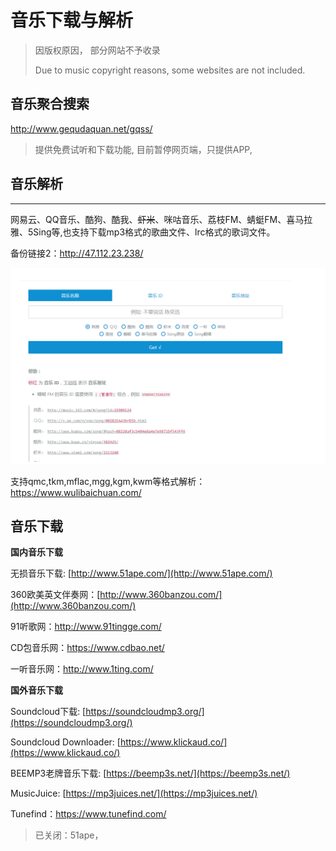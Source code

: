 # 音乐下载与解析

> 因版权原因， 部分网站不予收录
>
> Due to music copyright reasons, some websites are not included.

## 音乐聚合搜索

http://www.gequdaquan.net/gqss/

> 提供免费试听和下载功能, 目前暂停网页端，只提供APP, 

## 音乐解析

---

网易云、QQ音乐、酷狗、酷我、~~虾米~~、咪咕音乐、荔枝FM、蜻蜓FM、喜马拉雅、5Sing等,也支持下载mp3格式的歌曲文件、lrc格式的歌词文件。

备份链接2：http://47.112.23.238/

![&#x591A;&#x7AD9;&#x5408;&#x4E00;&#x97F3;&#x4E50;&#x641C;&#x7D22;&#x89E3;&#x51B3;&#x65B9;&#x6848;,](../../.gitbook/assets/image%20%281%29.png)

支持qmc,tkm,mflac,mgg,kgm,kwm等格式解析：https://www.wulibaichuan.com/

## 音乐下载

**国内音乐下载**

无损音乐下载: [http://www.51ape.com/](http://www.51ape.com/)

360欧美英文伴奏网：[http://www.360banzou.com/](http://www.360banzou.com/)

91听歌网：http://www.91tingge.com/

CD包音乐网：https://www.cdbao.net/

一听音乐网：http://www.1ting.com/

**国外音乐下载**

Soundcloud下载: [https://soundcloudmp3.org/](https://soundcloudmp3.org/)

Soundcloud Downloader: [https://www.klickaud.co/](https://www.klickaud.co/)

BEEMP3老牌音乐下载: [https://beemp3s.net/](https://beemp3s.net/)

MusicJuice: [https://mp3juices.net/](https://mp3juices.net/)

Tunefind：https://www.tunefind.com/

> 已关闭：51ape，


